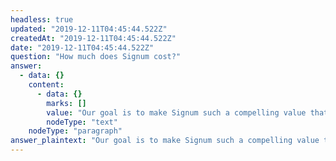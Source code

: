 ```yaml
---
headless: true
updated: "2019-12-11T04:45:44.522Z"
createdAt: "2019-12-11T04:45:44.522Z"
date: "2019-12-11T04:45:44.522Z"
question: "How much does Signum cost?"
answer:
  - data: {}
    content:
      - data: {}
        marks: []
        value: "Our goal is to make Signum such a compelling value that it becomes a “no brainer” purchase. Signum subscribers pay a flat monthly fee for each asset class and region of use. We have priced Signum to cost approximately 10x less than it would cost you to develop yourself. (We would also point out that Signum is available NOW – saving you over two years of development work and the risk that you may not achieve the same results.) We keep the Signum subscription fee fixed regardless of how many applications use the signal or where those applications are located."
        nodeType: "text"
    nodeType: "paragraph"
answer_plaintext: "Our goal is to make Signum such a compelling value that it becomes a “no brainer” purchase. Signum subscribers pay a flat monthly fee for each asset class and region of use. We have priced Signum to cost approximately 10x less than it would cost you to develop yourself. (We would also point out that Signum is available NOW – saving you over two years of development work and the risk that you may not achieve the same results.) We keep the Signum subscription fee fixed regardless of how many applications use the signal or where those applications are located."
---
```

